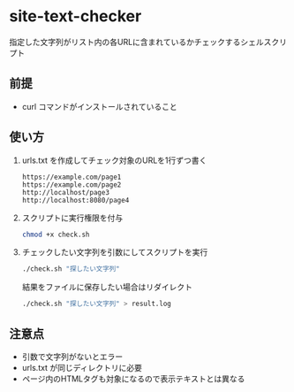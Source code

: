 # site-text-checker

指定した文字列がリスト内の各URLに含まれているかチェックするシェルスクリプト

## 前提

- curl コマンドがインストールされていること

## 使い方

1. urls.txt を作成してチェック対象のURLを1行ずつ書く

   ```text
   https://example.com/page1
   https://example.com/page2
   http://localhost/page3
   http://localhost:8080/page4
   ```

2. スクリプトに実行権限を付与

    ```bash
   chmod +x check.sh
    ```

3. チェックしたい文字列を引数にしてスクリプトを実行

    ```bash
   ./check.sh "探したい文字列"
    ```

   結果をファイルに保存したい場合はリダイレクト

    ```bash
   ./check.sh "探したい文字列" > result.log
    ```

## 注意点

- 引数で文字列がないとエラー
- urls.txt が同じディレクトリに必要
- ページ内のHTMLタグも対象になるので表示テキストとは異なる
